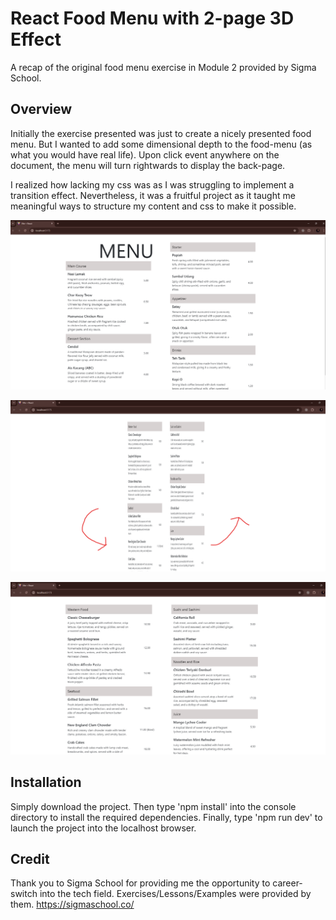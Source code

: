 # React Food Menu with 2-page 3D Effect

A recap of the original food menu exercise in Module 2 provided by Sigma School.

## Overview

Initially the exercise presented was just to create a nicely presented food menu. But I wanted to add some dimensional depth to the food-menu (as what you would have real life). Upon click event anywhere on the document, the menu will turn rightwards to display the back-page. 

I realized how lacking my css was as I was struggling to implement a transition effect. Nevertheless, it was a fruitful project as it taught me meaningful ways to structure my content and css to make it possible.

![Alt text](assets/food-menu-front.png)

![Alt text](assets/food-menu-turning.png)

![Alt text](assets/food-menu-back.png)

## Installation

Simply download the project. Then type 'npm install' into the console directory to install the required dependencies. Finally, type 'npm run dev' to launch the project into the localhost browser.

## Credit

Thank you to Sigma School for providing me the opportunity to career-switch into the tech field. Exercises/Lessons/Examples were provided by them. https://sigmaschool.co/
